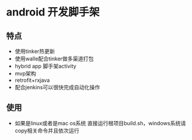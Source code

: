 # android 开发脚手架
## 特点
- 使用tinker热更新
- 使用walle配合tinker做多渠道打包
- hybrid app 脚手架activity
- mvp架构
- retrofit+rxjava
- 配合jenkins可以很快完成自动化操作

## 使用
- 如果是linux或者是mac os系统 直接运行根项目build.sh，windows系统请copy相关命令并且依次运行
